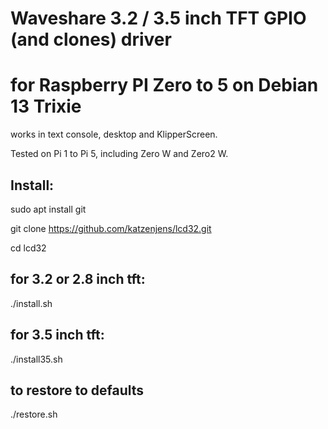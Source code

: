 # Waveshare 3.2 / 3.5 inch TFT GPIO (and clones) driver 
# for Raspberry PI Zero to 5 on Debian 13 Trixie
works in text console, desktop and KlipperScreen.

Tested on Pi 1 to Pi 5, including Zero W and Zero2 W.

## Install:

sudo apt install git

git clone https://github.com/katzenjens/lcd32.git

cd lcd32
## for 3.2 or 2.8 inch tft:
./install.sh

## for 3.5 inch tft:
./install35.sh

## to restore to defaults
./restore.sh

